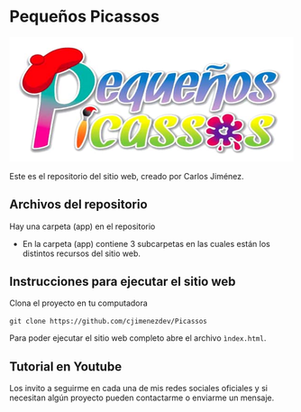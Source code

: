 # Pequeños Picassos

![Sitio web creado con Bootstrap 5](./app/img/logo.png)

Este es el repositorio del sitio web, creado por Carlos Jiménez.

## Archivos del repositorio

Hay una carpeta (app) en el repositorio
- En la carpeta (app) contiene 3 subcarpetas en las cuales están los distintos recursos del sitio web. 

## Instrucciones para ejecutar el sitio web

Clona el proyecto en tu computadora

`git clone https://github.com/cjimenezdev/Picassos`

Para poder ejecutar el sitio web completo abre el archivo `ìndex.html`.


## Tutorial en Youtube

Los invito a seguirme en cada una de mis redes sociales oficiales y si necesitan algún proyecto pueden contactarme o enviarme un mensaje.
